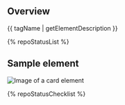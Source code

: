 ## Overview

{{ tagName | getElementDescription }}

{% repoStatusList %}


## Sample element

<uxdot-example width-adjustment="442px">
  <img src="{{ 'card.svg' | url }}" alt="Image of a card element">
</uxdot-example>

{% repoStatusChecklist %}
